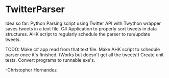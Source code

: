 # TwitterParser

Idea so far:
Python Parsing script using Twitter API with Twython wrapper saves tweets in a text file.
C# Application to properly sort tweets in data structures.
AHK script to regularly schedule the parser to run/update tweets.

TODO:
Make c# app read from that text file.
Make AHK script to schedule parser once it's finished. (Works but doesn't get all the tweets!)
Create unit tests.
Convert programs to runnable exe's.

-Christopher Hernandez